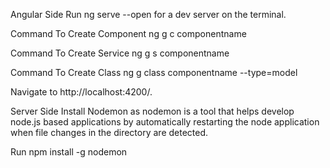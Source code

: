 Angular Side
Run ng serve --open for a dev server on the terminal.

Command To Create Component ng g c componentname

Command To Create Service ng g s componentname

Command To Create Class ng g class componentname --type=model

Navigate to http://localhost:4200/.

Server Side
Install Nodemon as nodemon is a tool that helps develop node.js based applications by automatically restarting the node application when file changes in the directory are detected.

Run npm install -g nodemon
